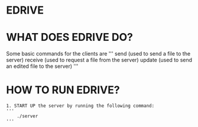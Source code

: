 # EDRIVE

# WHAT DOES EDRIVE DO?


Some basic commands for the clients are
'''
send (used to send a file to the server)
receive (used to request a file from the server)
update (used to send an edited file to the server)
'''

# HOW TO RUN EDRIVE?
    1. START UP the server by running the following command:
    '''
        ./server
    '''

